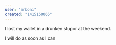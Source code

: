 ```yaml
---
user: "mrboni"
created: "1415150065"
---
```


I lost my wallet in a drunken stupor at the weekend.  

I will do as soon as I can
